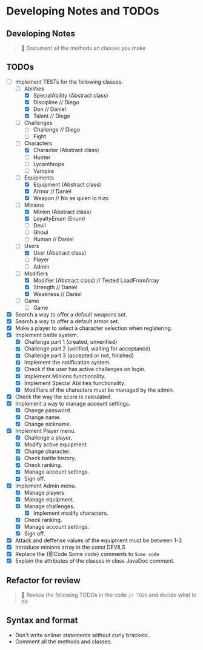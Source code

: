 # Developing Notes and TODOs

## Developing Notes

> 📄 Document all the methods an classes you make

## TODOs

- [ ] Implement TESTs for the following classes:
  - [ ] Abilities
    - [X] SpecialAbility (Abstract class)
    - [X] Discipline    // Diego
    - [X] Don           // Daniel
    - [X] Talent        // Diego
  - [ ] Challenges
    - [ ] Challenge     // Diego
    - [ ] Fight
  - [ ] Characters
    - [X] Character (Abstract class)
    - [ ] Hunter
    - [ ] Lycanthrope
    - [ ] Vampire
  - [ ] Equipments
    - [X] Equipment (Abstract class)
    - [X] Armor         // Daniel
    - [X] Weapon        // No se quien lo hizo
  - [ ] Minions
    - [x] Minion (Abstract class)
    - [X] LoyaltyEnum (Enum)
    - [ ] Devil 
    - [ ] Ghoul
    - [ ] Human         // Daniel
  - [ ] Users
    - [X] User (Abstract class)
    - [ ] Player
    - [ ] Admin
  - [ ] Modifiers
    - [X] Modifier (Abstract class)  // Tested LoadFromArray
    - [X] Strength      // Daniel
    - [X] Weakness      // Daniel
  - [ ] Game
    - [ ] Game

- [X] Search a way to offer a default weapons set.
- [X] Search a way to offer a default armor set.
- [X] Make a player to select a character selection when registering.
- [X] Implement battle system.
  - [X] Challenge part 1 (created, unverified)
  - [X] Challenge part 2 (verified, waiting for acceptance)
  - [X] Challenge part 3 (accepted or not, finished)
  - [X] Implement the notification system.
  - [X] Check if the user has active challenges on login.
  - [X] Implement Minions functionality.
  - [X] Implement Special Abilities functionality.
  - [X] Modifiers of the characters must be managed by the admin.
- [X] Check the way the score is calculated.
- [X] Implement a way to manage account settings.
  - [X] Change password.
  - [X] Change name.
  - [X] Change nickname.
- [x] Implement Player menu.
  - [X] Challenge a player.
  - [X] Modify active equipment.
  - [X] Change character.
  - [X] Check battle history.
  - [X] Check ranking.
  - [X] Manage account settings.
  - [X] Sign off.
- [x] Implement Admin menu.
  - [X] Manage players.
  - [X] Manage equipment.
  - [X] Manage challenges.
    - [X] Implement modify characters.
  - [X] Check ranking.
  - [X] Manage account settings.
  - [X] Sign off.
- [X] Attack and deffense values of the equipment must be between 1-3
- [X] Introduce minions array in the const DEVILS
- [X] Replace the {@Code Some code} comments to <code>Some code</code>
- [X] Explain the attributes of the classes in class JavaDoc comment.
  
## Refactor for review

> 📆 Review the following TODOs in the code `// TODO` and decide what to do

## Syntax and format

- Don't write onliner statements without curly brackets.
- Comment all the methods and classes.